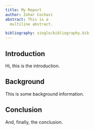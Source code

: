 ```yaml
---
title: My Report
author: Zohar Cochavi
abstract: This is a
  multiline abstract.

bibliography: single/bibliography.bib
---
```


## Introduction

Hi, this is the introduction.

## Background

This is some background information.

## Conclusion

And, finally, the conclusion.
